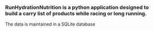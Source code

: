 ### RunHydrationNutrition is a python application designed to build a carry list of products while racing or long running.

The data is maintained in a SQLite database 



